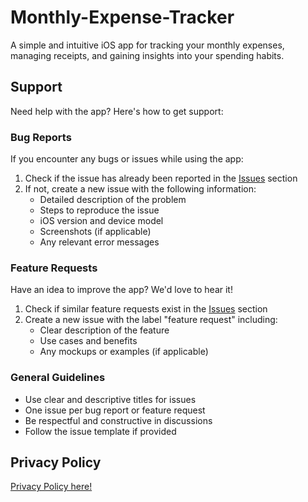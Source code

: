 # Monthly-Expense-Tracker

A simple and intuitive iOS app for tracking your monthly expenses, managing receipts, and gaining insights into your spending habits.

## Support

Need help with the app? Here's how to get support:

### Bug Reports

If you encounter any bugs or issues while using the app:

1. Check if the issue has already been reported in the [Issues](https://github.com/bimgeek/Monthly-Expense-Tracker/issues) section
2. If not, create a new issue with the following information:
   - Detailed description of the problem
   - Steps to reproduce the issue
   - iOS version and device model
   - Screenshots (if applicable)
   - Any relevant error messages

### Feature Requests

Have an idea to improve the app? We'd love to hear it!

1. Check if similar feature requests exist in the [Issues](https://github.com/bimgeek/Monthly-Expense-Tracker/issues) section
2. Create a new issue with the label "feature request" including:
   - Clear description of the feature
   - Use cases and benefits
   - Any mockups or examples (if applicable)

### General Guidelines

- Use clear and descriptive titles for issues
- One issue per bug report or feature request
- Be respectful and constructive in discussions
- Follow the issue template if provided

## Privacy Policy

[Privacy Policy here!](PRIVACY_POLICY.md)